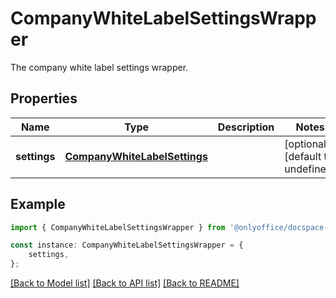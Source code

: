 # CompanyWhiteLabelSettingsWrapper

The company white label settings wrapper.

## Properties

Name | Type | Description | Notes
------------ | ------------- | ------------- | -------------
**settings** | [**CompanyWhiteLabelSettings**](CompanyWhiteLabelSettings.md) |  | [optional] [default to undefined]

## Example

```typescript
import { CompanyWhiteLabelSettingsWrapper } from '@onlyoffice/docspace-api-typescript';

const instance: CompanyWhiteLabelSettingsWrapper = {
    settings,
};
```

[[Back to Model list]](../README.md#documentation-for-models) [[Back to API list]](../README.md#documentation-for-api-endpoints) [[Back to README]](../README.md)
